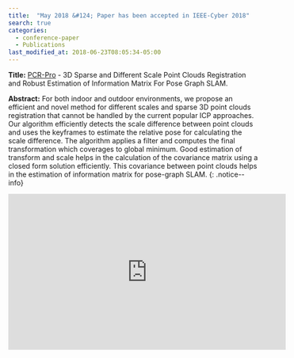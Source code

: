 ```yaml
---
title:  "May 2018 &#124; Paper has been accepted in IEEE-Cyber 2018"
search: true
categories: 
  - conference-paper
  - Publications
last_modified_at: 2018-06-23T08:05:34-05:00
---
```


**Title:** [PCR-Pro](https://sites.google.com/view/pcr-pro) - 3D Sparse and Different Scale Point Clouds Registration and Robust Estimation of Information Matrix For Pose Graph SLAM.

**Abstract:** For both indoor and outdoor environments, we propose an efficient and novel method for different scales and sparse 3D point clouds registration that cannot be handled by the current popular ICP approaches. Our algorithm efficiently detects the scale difference  between point clouds and uses the keyframes to estimate the relative pose for calculating the scale difference.  The algorithm applies a filter and computes the final transformation which coverages to global minimum. Good estimation of transform and scale helps in the calculation of the covariance matrix using a closed form solution efficiently. This covariance between point clouds helps in the estimation of information matrix for pose-graph SLAM.
{: .notice--info}

<iframe width="560" height="315" src="https://www.youtube.com/embed/jVjiV6BOH10" frameborder="0" allow="autoplay; encrypted-media" allowfullscreen></iframe>